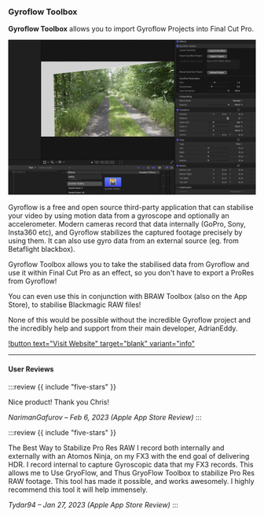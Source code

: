 ### Gyroflow Toolbox

**Gyroflow Toolbox** allows you to import Gyroflow Projects into Final Cut Pro.

![](/static/gyroflow-toolbox.png)

Gyroflow is a free and open source third-party application that can stabilise your video by using motion data from a gyroscope and optionally an accelerometer. Modern cameras record that data internally (GoPro, Sony, Insta360 etc), and Gyroflow stabilizes the captured footage precisely by using them. It can also use gyro data from an external source (eg. from Betaflight blackbox).

Gyroflow Toolbox allows you to take the stabilised data from Gyroflow and use it within Final Cut Pro as an effect, so you don't have to export a ProRes from Gyroflow!

You can even use this in conjunction with BRAW Toolbox (also on the App Store), to stabilise Blackmagic RAW files!

None of this would be possible without the incredible Gyroflow project and the incredibly help and support from their main developer, AdrianEddy.

[!button text="Visit Website" target="blank" variant="info"](https://gyroflowtoolbox.io)

---

#### User Reviews

:::review
{{ include "five-stars" }}

Nice product!
Thank you Chris!

_NarimanGafurov – Feb 6, 2023 (Apple App Store Review)_
:::

:::review
{{ include "five-stars" }}

The Best Way to Stabilize Pro Res RAW
I record both internally and externally with an Atomos Ninja, on my FX3 with the end goal of delivering HDR. I record internal to capture Gyroscopic data that my FX3 records. This allows me to Use GryoFlow, and Thus GryoFlow Toolbox to stabilize Pro Res RAW footage. This tool has made it possible, and works awesomely. I highly recommend this tool it will help immensely.

_Tydar94 – Jan 27, 2023 (Apple App Store Review)_
:::